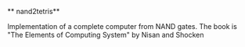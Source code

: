 ** nand2tetris**

Implementation of a complete computer from NAND gates. The book is "The Elements of Computing System" by Nisan and Shocken

